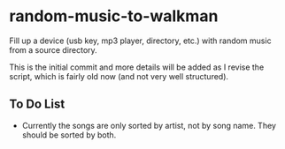 # random-music-to-walkman

Fill up a device (usb key, mp3 player, directory, etc.) with random music from a source directory.

This is the initial commit and more details will be added as I revise the script, which is fairly old now (and not very well structured).

## To Do List

- Currently the songs are only sorted by artist, not by song name. They should be sorted by both.

